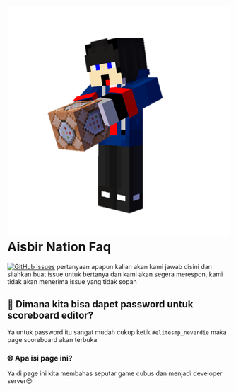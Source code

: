 # [![uh](https://raw.githubusercontent.com/aisbir/faq/master/20220127_203330.png)](https://aisbir-nation.xyz) Aisbir Nation Faq
[![GitHub issues](https://img.shields.io/github/issues/Naereen/StrapDown.js.svg)](https://GitHub.com/aisbir/faq/issues/)
pertanyaan apapun kalian akan kami jawab disini dan silahkan buat issue untuk bertanya dan kami akan segera merespon, kami tidak akan menerima issue yang tidak sopan
## 🔑 Dimana kita bisa dapet password untuk scoreboard editor?
Ya untuk password itu sangat mudah cukup ketik ```#elitesmp_neverdie``` maka page scoreboard akan terbuka
### 🌐 Apa isi page ini?
Ya di page ini kita membahas seputar game cubus dan menjadi developer server😎
